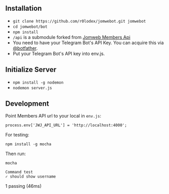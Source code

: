 ## Installation

* `git clone https://github.com/r0lodex/jomwebot.git jomwebot`
* `cd jomwebot/bot`
* `npm install`
* `/api` is a submodule forked from [Jomweb Members Api](https://github.com/jomwebjohor/members-api)
* You need to have your Telegram Bot's API Key. You can acquire this via [@botfather](http://telegram.me/botfather).
* Put your Telegram Bot's API key into env.js.

## Initialize Server
* `npm install -g nodemon`
* `nodemon server.js`

## Development
Point Members API url to your local in `env.js`:

    process.env['JWJ_API_URL'] = 'http://localhost:4000';    

For testing:

    npm install -g mocha

Then run:

    mocha

    Command test
    ✓ should show username


  1 passing (46ms)
